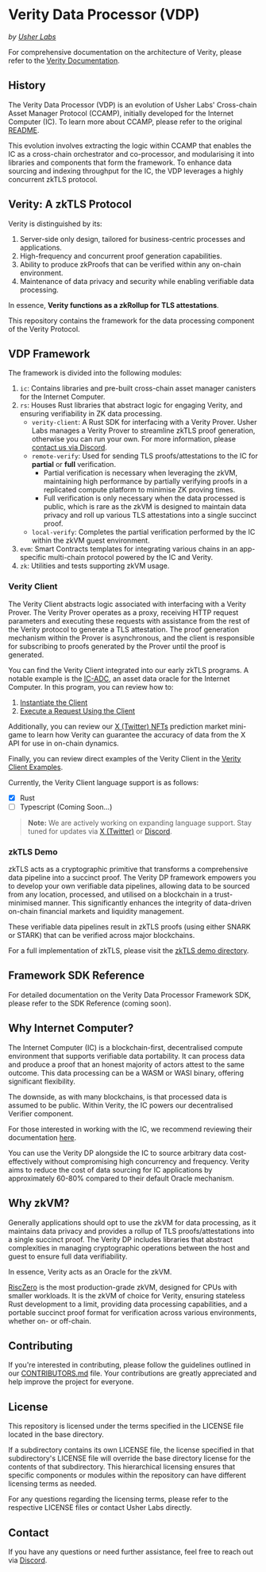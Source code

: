 # Verity Data Processor (VDP)

_by [Usher Labs](https://www.usher.so)_

For comprehensive documentation on the architecture of Verity, please refer to the [Verity Documentation](https://docs.usher.so/verity/introduction).

## History

The Verity Data Processor (VDP) is an evolution of Usher Labs' Cross-chain Asset Manager Protocol (CCAMP), initially developed for the Internet Computer (IC). To learn more about CCAMP, please refer to the original [README](./ic/canisters/asset_manager/README.md).

This evolution involves extracting the logic within CCAMP that enables the IC as a cross-chain orchestrator and co-processor, and modularising it into libraries and components that form the framework. To enhance data sourcing and indexing throughput for the IC, the VDP leverages a highly concurrent zkTLS protocol.

## Verity: A zkTLS Protocol

Verity is distinguished by its:

1. Server-side only design, tailored for business-centric processes and applications.
2. High-frequency and concurrent proof generation capabilities.
3. Ability to produce zkProofs that can be verified within any on-chain environment.
4. Maintenance of data privacy and security while enabling verifiable data processing.

In essence, **Verity functions as a zkRollup for TLS attestations**.

This repository contains the framework for the data processing component of the Verity Protocol.

## VDP Framework

The framework is divided into the following modules:

1. `ic`: Contains libraries and pre-built cross-chain asset manager canisters for the Internet Computer.
2. `rs`: Houses Rust libraries that abstract logic for engaging Verity, and ensuring verifiability in ZK data processing.
   - `verity-client`: A Rust SDK for interfacing with a Verity Prover. Usher Labs manages a Verity Prover to streamline zkTLS proof generation, otherwise you can run your own. For more information, please [contact us via Discord](https://go.usher.so/discord).
   - `remote-verify`: Used for sending TLS proofs/attestations to the IC for **partial** or **full** verification.
     - Partial verification is necessary when leveraging the zkVM, maintaining high performance by partially verifying proofs in a replicated compute platform to minimise ZK proving times.
     - Full verification is only necessary when the data processed is public, which is rare as the zkVM is designed to maintain data privacy and roll up various TLS attestations into a single succinct proof.
   - `local-verify`: Completes the partial verification performed by the IC within the zkVM guest environment.
3. `evm`: Smart Contracts templates for integrating various chains in an app-specific multi-chain protocol powered by the IC and Verity.
4. `zk`: Utilities and tests supporting zkVM usage.

### Verity Client

The Verity Client abstracts logic associated with interfacing with a Verity Prover. The Verity Prover operates as a proxy, receiving HTTP request parameters and executing these requests with assistance from the rest of the Verity protocol to generate a TLS attestation. The proof generation mechanism within the Prover is asynchronous, and the client is responsible for subscribing to proofs generated by the Prover until the proof is generated.

You can find the Verity Client integrated into our early zkTLS programs. A notable example is the [IC-ADC](https://github.com/usherlabs/ic-adc), an asset data oracle for the Internet Computer. In this program, you can review how to:

1. [Instantiate the Client](https://github.com/usherlabs/ic-adc/blob/8f28678abff9d8c098d878b83ebcc8615d442f35/orchestrator/src/helpers/verity.rs#L7)
2. [Execute a Request Using the Client](https://github.com/usherlabs/ic-adc/blob/8f28678abff9d8c098d878b83ebcc8615d442f35/orchestrator/src/handlers/price/sources/pyth.rs#L58)

Additionally, you can review our [X (Twitter) NFTs](https://github.com/usherlabs/x-twitter-nfts) prediction market mini-game to learn how Verity can guarantee the accuracy of data from the X API for use in on-chain dynamics.

Finally, you can review direct examples of the Verity Client in the [Verity Client Examples](./rs/verity-client/examples).

Currently, the Verity Client language support is as follows:

- [x] Rust
- [ ] Typescript (Coming Soon...)

> **Note:** We are actively working on expanding language support. Stay tuned for updates via [X (Twitter)](https://x.com/usher_web3) or [Discord](https://go.usher.so/discord).

### zkTLS Demo

zkTLS acts as a cryptographic primitive that transforms a comprehensive data pipeline into a succinct proof. The Verity DP framework empowers you to develop your own verifiable data pipelines, allowing data to be sourced from any location, processed, and utilised on a blockchain in a trust-minimised manner. This significantly enhances the integrity of data-driven on-chain financial markets and liquidity management.

These verifiable data pipelines result in zkTLS proofs (using either SNARK or STARK) that can be verified across major blockchains.

For a full implementation of zkTLS, please visit the [zkTLS demo directory](./zk/tests/zktls).

## Framework SDK Reference

For detailed documentation on the Verity Data Processor Framework SDK, please refer to the SDK Reference (coming soon).

## Why Internet Computer?

The Internet Computer (IC) is a blockchain-first, decentralised compute environment that supports verifiable data portability. It can process data and produce a proof that an honest majority of actors attest to the same outcome. This data processing can be a WASM or WASI binary, offering significant flexibility.

The downside, as with many blockchains, is that processed data is assumed to be public. Within Verity, the IC powers our decentralised Verifier component.

For those interested in working with the IC, we recommend reviewing their documentation [here](https://internetcomputer.org/docs).

You can use the Verity DP alongside the IC to source arbitrary data cost-effectively without compromising high concurrency and frequency. Verity aims to reduce the cost of data sourcing for IC applications by approximately 60-80% compared to their default Oracle mechanism.

## Why zkVM?

Generally applications should opt to use the zkVM for data processing, as it maintains data privacy and provides a rollup of TLS proofs/attestations into a single succinct proof. The Verity DP includes libraries that abstract complexities in managing cryptographic operations between the host and guest to ensure full data verifiability.

In essence, Verity acts as an Oracle for the zkVM.

[RiscZero](https://www.risczero.com/) is the most production-grade zkVM, designed for CPUs with smaller workloads. It is the zkVM of choice for Verity, ensuring stateless Rust development to a limit, providing data processing capabilities, and a portable succinct proof format for verification across various environments, whether on- or off-chain.

## Contributing

If you're interested in contributing, please follow the guidelines outlined in our [CONTRIBUTORS.md](./CONTRIBUTORS.md) file. Your contributions are greatly appreciated and help improve the project for everyone.

## License

This repository is licensed under the terms specified in the LICENSE file located in the base directory.

If a subdirectory contains its own LICENSE file, the license specified in that subdirectory's LICENSE file will override the base directory license for the contents of that subdirectory.
This hierarchical licensing ensures that specific components or modules within the repository can have different licensing terms as needed.

For any questions regarding the licensing terms, please refer to the respective LICENSE files or contact Usher Labs directly.

## Contact

If you have any questions or need further assistance, feel free to reach out via [Discord](https://go.usher.so/discord).
